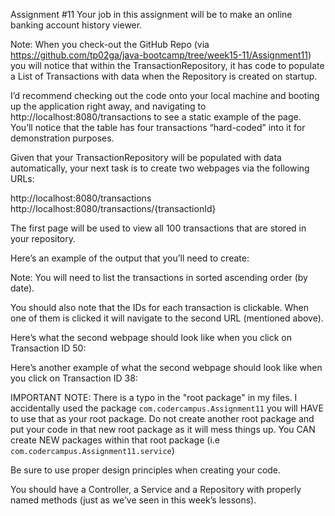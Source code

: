 Assignment #11 Your job in this assignment will be to make an online banking account history viewer.

Note: When you check-out the GitHub Repo (via https://github.com/tp02ga/java-bootcamp/tree/week15-11/Assignment11) you
will notice that within the TransactionRepository, it has code to populate a List of Transactions with data when the
Repository is created on startup.

I’d recommend checking out the code onto your local machine and booting up the application right away, and navigating
to http://localhost:8080/transactions to see a static example of the page. You’ll notice that the table has four
transactions “hard-coded” into it for demonstration purposes.

Given that your TransactionRepository will be populated with data automatically, your next task is to create two
webpages via the following URLs:

http://localhost:8080/transactions
http://localhost:8080/transactions/{transactionId}

The first page will be used to view all 100 transactions that are stored in your repository.

Here’s an example of the output that you’ll need to create:

Note: You will need to list the transactions in sorted ascending order (by date).

You should also note that the IDs for each transaction is clickable. When one of them is clicked it will navigate to the
second URL (mentioned above).

Here’s what the second webpage should look like when you click on Transaction ID 50:

Here’s another example of what the second webpage should look like when you click on Transaction ID 38:

IMPORTANT NOTE:  There is a typo in the "root package" in my files. I accidentally used the
package `com.codercampus.Assignment11` you will HAVE to use that as your root package. Do not create another root
package and put your code in that new root package as it will mess things up. You CAN create NEW packages within that
root package (i.e `com.codercampus.Assignment11.service`)

Be sure to use proper design principles when creating your code.

You should have a Controller, a Service and a Repository with properly named methods (just as we’ve seen in this week’s
lessons).